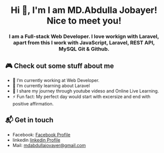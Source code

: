 <h1 align="center">Hi 👋, I'm I am MD.Abdulla Jobayer! Nice to meet you!</h1>
<h3 align="center">I am a Full-stack Web Developer. I love workign with Laravel, apart from this I work with JavaScript, Laravel, REST API, MySQL Git & Github.</h3>



## 🎮 Check out some stuff about me
 - 🔭 I’m currently working at Web Developer.
 - 🌱 I’m currently learning about Laravel
 - 👯 I share my journey through youtube videso and Online Live Learning.
 - ⚡ Fun fact: My perfect day would start with excersize and end with positive affirmation.

## 📬 Get in touch
- Facebook: [Facebook Profile](https://www.facebook.com/mdabdullahjovayer)
- linkedin [linkedin Profile](https://www.linkedin.com/in/md-abdullah-jovayer-643208243)
- Mail: mdabdullajovayer@gmail.com





